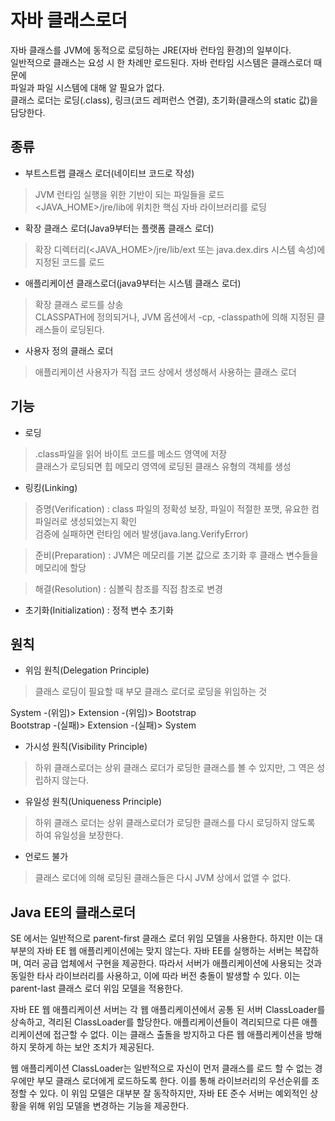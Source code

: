 # 자바 클래스로더
자바 클래스를 JVM에 동적으로 로딩하는 JRE(자바 런타임 환경)의 일부이다.    
일반적으로 클래스는 요성 시 한 차례만 로드된다. 자바 런타임 시스템은 클래스로더 때문에   
파일과 파일 시스템에 대해 알 필요가 없다.    
클래스 로더는 로딩(.class), 링크(코드 레퍼런스 연결), 초기화(클래스의 static 값)을 담당한다.

## 종류
- 부트스트랩 클래스 로더(네이티브 코드로 작성)
> JVM 런타임 실행을 위한 기반이 되는 파일들을 로드   
> <JAVA_HOME>/jre/lib에 위치한 핵심 자바 라이브러리를 로딩   

- 확장 클래스 로더(Java9부터는 플랫폼 클래스 로더)
> 확장 디렉터리(<JAVA_HOME>/jre/lib/ext 또는 java.dex.dirs 시스템 속성)에 지정된 코드를 로드   

- 애플리케이션 클래스로더(java9부터는 시스템 클래스 로더)
> 확장 클래스 로드를 상송      
> CLASSPATH에 정의되거나, JVM 옵션에서 -cp, -classpath에 의해 지정된 클래스들이 로딩된다.   

- 사용자 정의 클래스 로더
> 애플리케이션 사용자가 직접 코드 상에서 생성해서 사용하는 클래스 로더   

## 기능
- 로딩 
> .class파일을 읽어 바이트 코드를 메소드 영역에 저장   
> 클래스가 로딩되면 힙 메모리 영역에 로딩된 클래스 유형의 객체를 생성   

- 링킹(Linking)
> 증명(Verification) : class 파일의 정확성 보장, 파일이 적절한 포맷, 유요한 컴파일러로 생성되었는지 확인       
> 검증에 실패하면 런타임 에러 발생(java.lang.VerifyError)   

> 준비(Preparation) : JVM은 메모리를 기본 값으로 초기화 후 클래스 변수들을 메모리에 할당   

> 해결(Resolution) : 심볼릭 참조를 직접 참조로 변경   

- 초기화(Initialization) : 정적 변수 초기화

## 원칙
- 위임 원칙(Delegation Principle)
> 클래스 로딩이 필요할 때 부모 클래스 로더로 로딩을 위임하는 것 

System -(위임)> Extension -(위임)> Bootstrap   
Bootstrap -(실패)> Extension -(실패)> System

- 가시성 원칙(Visibility Principle)
> 하위 클래스로더는 상위 클래스 로더가 로딩한 클래스를 볼 수 있지만, 그 역은 성립하지 않는다.

- 유일성 원칙(Uniqueness Principle)
> 하위 클래스 로더는 상위 클래스로더가 로딩한 클래스를 다시 로딩하지 않도록 하여 유일성을 보장한다.

- 언로드 불가
> 클래스 로더에 의해 로딩된 클래스들은 다시 JVM 상에서 없앨 수 없다. 

## Java EE의 클래스로더
SE 에서는 일반적으로 parent-first 클래스 로더 위임 모델을 사용한다.
하지만 이는 대부분의 자바 EE 웹 애플리케이션에는 맞지 않는다. 자바 EE를 실행하는 서버는
복잡하며, 여러 공급 업체에서 구현을 제공한다. 따라서 서버가 애플리케이션에 사용되는 것과 동일한
타사 라이브러리를 사용하고, 이에 따라 버전 충돌이 발생할 수 있다. 이는 parent-last 클래스 로더 위임 모델을 적용한다.

자바 EE 웹 애플리케이션 서버는 각 웹 애플리케이션에서 공통 된 서버 ClassLoader를 상속하고, 격리된 ClassLoader를 할당한다. 
애플리케이션들이 격리되므로 다른 애플리케이션에 접근할 수 없다. 이는 클래스 출돌을 방지하고
다른 웹 애플리케이션을 방해하지 못하게 하는 보안 조치가 제공된다. 

웹 애플리케이션 ClassLoader는 일반적으로 자신이 먼저 클래스를 로드 할 수 없는 경우에만 부모 클래스 로더에게 로드하도록 한다.
이를 통해 라이브러리의 우선순위를 조정할 수 있다. 이 위임 모델은 대부분 잘 동작하지만, 자바 EE 준수 서버는
예외적인 상황을 위해 위임 모델을 변경하는 기능을 제공한다.